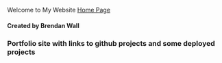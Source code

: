 Welcome to My Website
<a href="https://BrendanSD3.github.io/">Home Page</a>
#### Created by Brendan Wall

### Portfolio site with links to github projects and some deployed projects 